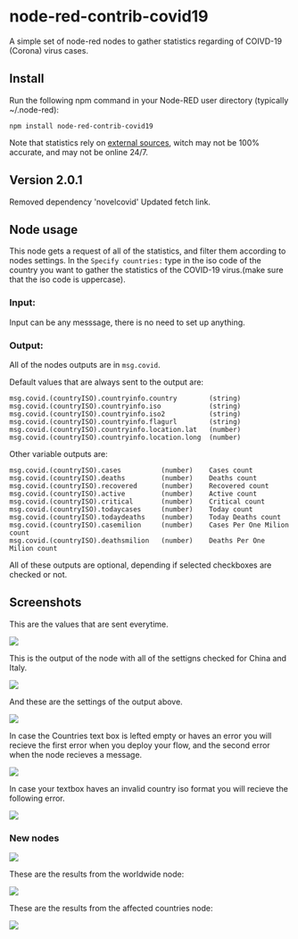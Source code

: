 # node-red-contrib-covid19
A simple set of node-red nodes to gather statistics regarding of COIVD-19 (Corona) virus cases.
## Install
Run the following npm command in your Node-RED user directory (typically ~/.node-red):
```
npm install node-red-contrib-covid19
```
Note that statistics rely on [external sources](https://github.com/novelcovid/api), witch may not be 100% accurate, and may not be online 24/7.

## Version 2.0.1
Removed dependency 'novelcovid'
Updated fetch link.

## Node usage
This node gets a request of all of the statistics, and filter them according to nodes settings.
In the ```Specify countries:``` type in the iso code of the country you want to gather the statistics of the COVID-19 virus.(make sure that the iso code is uppercase). 

### Input:
Input can be any messsage, there is no need to set up anything.
### Output:
All of the nodes outputs are in ```msg.covid```. 

Default values that are always sent to the output are:
```
msg.covid.(countryISO).countryinfo.country        (string)
msg.covid.(countryISO).countryinfo.iso            (string)
msg.covid.(countryISO).countryinfo.iso2           (string)
msg.covid.(countryISO).countryinfo.flagurl        (string)
msg.covid.(countryISO).countryinfo.location.lat   (number)
msg.covid.(countryISO).countryinfo.location.long  (number)
```
Other variable outputs are:
```
msg.covid.(countryISO).cases          (number)    Cases count
msg.covid.(countryISO).deaths         (number)    Deaths count
msg.covid.(countryISO).recovered      (number)    Recovered count
msg.covid.(countryISO).active         (number)    Active count
msg.covid.(countryISO).critical       (number)    Critical count
msg.covid.(countryISO).todaycases     (number)    Today count
msg.covid.(countryISO).todaydeaths    (number)    Today Deaths count
msg.covid.(countryISO).casemilion     (number)    Cases Per One Milion count
msg.covid.(countryISO).deathsmilion   (number)    Deaths Per One Milion count 

```
All of these outputs are optional, depending if selected checkboxes are checked or not. 

## Screenshots

This are the values that are sent everytime.

![ ](https://user-images.githubusercontent.com/53474043/77585482-ddbd7000-6ee4-11ea-84df-409c010c0904.png)

This is the output of the node with all of the settigns checked for China and Italy.

![](https://user-images.githubusercontent.com/53474043/77585490-deee9d00-6ee4-11ea-843f-8eee3e752c85.png)

And these are the settings of the output above.

![](https://user-images.githubusercontent.com/53474043/77585491-deee9d00-6ee4-11ea-9d23-4c321b3692c4.png)

In case the Countries text box is lefted empty or haves an error you will recieve the first error when you deploy your flow, and the second error when the node recieves a message.

![](https://user-images.githubusercontent.com/53474043/77585488-de560680-6ee4-11ea-964b-cda6e73024fd.png)

In case your textbox haves an invalid country iso format you will recieve the following error.

![](https://user-images.githubusercontent.com/53474043/77585941-9e435380-6ee5-11ea-9ea4-8fb539c1d3b5.png)

### New nodes

![](https://user-images.githubusercontent.com/53474043/78503005-4a95fd00-7764-11ea-9bb3-a1b06ddcd7c3.png)

These are the results from the worldwide node:

![](https://user-images.githubusercontent.com/53474043/78503022-64cfdb00-7764-11ea-8bb2-5167ab90d677.png)

These are the results from the affected countries node:

![](https://user-images.githubusercontent.com/53474043/78503025-70230680-7764-11ea-8f98-43e0182a7f6a.png)
